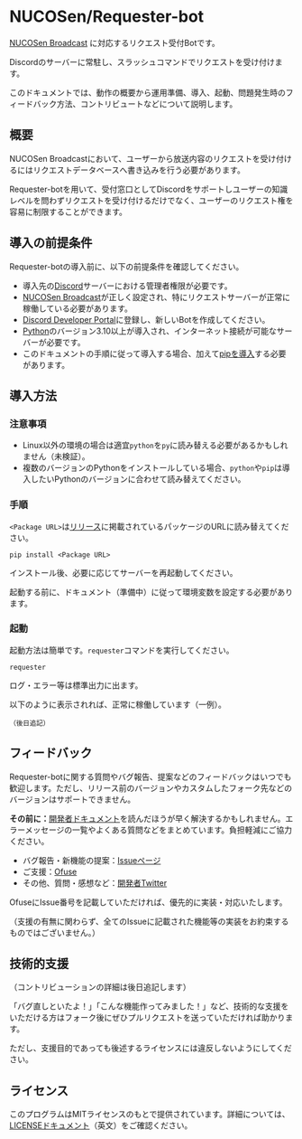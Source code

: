 
# NUCOSen/Requester-bot

[NUCOSen Broadcast](https://github.com/nucosen/broadcast) に対応するリクエスト受付Botです。

Discordのサーバーに常駐し、スラッシュコマンドでリクエストを受け付けます。

このドキュメントでは、動作の概要から運用準備、導入、起動、問題発生時のフィードバック方法、コントリビュートなどについて説明します。

## 概要

NUCOSen Broadcastにおいて、ユーザーから放送内容のリクエストを受け付けるにはリクエストデータベースへ書き込みを行う必要があります。

Requester-botを用いて、受付窓口としてDiscordをサポートしユーザーの知識レベルを問わずリクエストを受け付けるだけでなく、ユーザーのリクエスト権を容易に制限することができます。

## 導入の前提条件

Requester-botの導入前に、以下の前提条件を確認してください。

- 導入先の[Discord](https://discord.com/)サーバーにおける管理者権限が必要です。
- [NUCOSen Broadcast](https://github.com/nucosen/broadcast)が正しく設定され、特にリクエストサーバーが正常に稼働している必要があります。
- [Discord Developer Portal](https://discord.com/developers/applications)に登録し、新しいBotを作成してください。
- [Python](https://www.python.org/downloads/)のバージョン3.10以上が導入され、インターネット接続が可能なサーバーが必要です。
- このドキュメントの手順に従って導入する場合、加えて[pipを導入](https://pip.pypa.io/en/stable/getting-started/)する必要があります。

## 導入方法

### 注意事項

- Linux以外の環境の場合は適宜`python`を`py`に読み替える必要があるかもしれません（未検証）。
- 複数のバージョンのPythonをインストールしている場合、`python`や`pip`は導入したいPythonのバージョンに合わせて読み替えてください。

### 手順

`<Package URL>`は[リリース](https://github.com/nucosen/requester/releases)に掲載されているパッケージのURLに読み替えてください。

```shell
pip install <Package URL>
```

インストール後、必要に応じてサーバーを再起動してください。

起動する前に、ドキュメント（準備中）に従って環境変数を設定する必要があります。

### 起動

起動方法は簡単です。`requester`コマンドを実行してください。

```shell
requester
```

ログ・エラー等は標準出力に出ます。

以下のように表示されれば、正常に稼働しています（一例）。

```shell
（後日追記）
```

## フィードバック

Requester-botに関する質問やバグ報告、提案などのフィードバックはいつでも歓迎します。ただし、リリース前のバージョンやカスタムしたフォーク先などのバージョンはサポートできません。

**その前に：**[開発者ドキュメント](https://github.com/nucosen/requester-bot/docs/index.md)を読んだほうが早く解決するかもしれません。エラーメッセージの一覧やよくある質問などをまとめています。負担軽減にご協力ください。

- バグ報告・新機能の提案：[Issueページ](https://github.com/nucosen/requester-bot/issues)
- ご支援：[Ofuse](https://ofuse.me/sittingcat)
- その他、質問・感想など：[開発者Twitter](https://twitter.com/cuYkqv)

OfuseにIssue番号を記載していただければ、優先的に実装・対応いたします。

（支援の有無に関わらず、全てのIssueに記載された機能等の実装をお約束するものではございません。）

## 技術的支援

（コントリビューションの詳細は後日追記します）

「バグ直しといたよ！」「こんな機能作ってみました！」など、技術的な支援をいただける方はフォーク後にぜひプルリクエストを送っていただければ助かります。

ただし、支援目的であっても後述するライセンスには違反しないようにしてください。

## ライセンス

このプログラムはMITライセンスのもとで提供されています。詳細については、[LICENSEドキュメント](LICENSE)（英文）をご確認ください。
